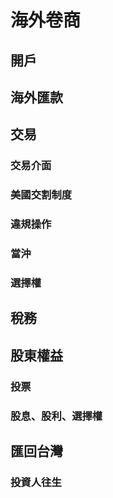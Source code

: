 # 海外卷商
## 開戶
## 海外匯款
## 交易
### 交易介面
### 美國交割制度
### 違規操作
### 當沖
### 選擇權
## 稅務
## 股東權益
### 投票
### 股息、股利、選擇權
## 匯回台灣
### 投資人往生
